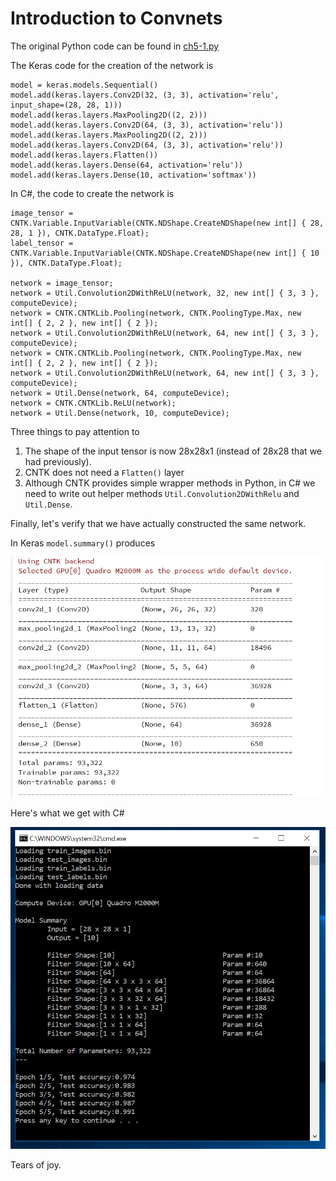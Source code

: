 # Introduction to Convnets

The original Python code can be found in [ch5-1.py](../../Python/ch5-1.py)

The Keras code for the creation of the network is
```
model = keras.models.Sequential()
model.add(keras.layers.Conv2D(32, (3, 3), activation='relu', input_shape=(28, 28, 1)))
model.add(keras.layers.MaxPooling2D((2, 2)))
model.add(keras.layers.Conv2D(64, (3, 3), activation='relu'))
model.add(keras.layers.MaxPooling2D((2, 2)))
model.add(keras.layers.Conv2D(64, (3, 3), activation='relu'))
model.add(keras.layers.Flatten())
model.add(keras.layers.Dense(64, activation='relu'))
model.add(keras.layers.Dense(10, activation='softmax'))
```

In C#, the code to create the network is
```
image_tensor = CNTK.Variable.InputVariable(CNTK.NDShape.CreateNDShape(new int[] { 28, 28, 1 }), CNTK.DataType.Float);
label_tensor = CNTK.Variable.InputVariable(CNTK.NDShape.CreateNDShape(new int[] { 10 }), CNTK.DataType.Float);

network = image_tensor;
network = Util.Convolution2DWithReLU(network, 32, new int[] { 3, 3 }, computeDevice);
network = CNTK.CNTKLib.Pooling(network, CNTK.PoolingType.Max, new int[] { 2, 2 }, new int[] { 2 });
network = Util.Convolution2DWithReLU(network, 64, new int[] { 3, 3 }, computeDevice);
network = CNTK.CNTKLib.Pooling(network, CNTK.PoolingType.Max, new int[] { 2, 2 }, new int[] { 2 });
network = Util.Convolution2DWithReLU(network, 64, new int[] { 3, 3 }, computeDevice);
network = Util.Dense(network, 64, computeDevice);
network = CNTK.CNTKLib.ReLU(network);
network = Util.Dense(network, 10, computeDevice);
``` 

Three things to pay attention to 

1. The shape of the input tensor is now 28x28x1 (instead of 28x28 that we had previously).
2. CNTK does not need a `Flatten()` layer
3. Although CNTK provides simple wrapper methods in Python, in C# we need to write out helper methods `Util.Convolution2DWithRelu` and `Util.Dense`.  

Finally, let's verify that we have actually constructed the same network. 

In Keras `model.summary()` produces

![screenshot](keras.png)

Here's what we get with C# 

![screenshot](training.png)


Tears of joy. 